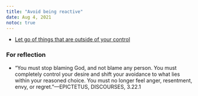 ```yaml
---
title: "Avoid being reactive"
date: Aug 4, 2021
notoc: true
---
```


- [Let go of things that are outside of your control](notes/philosophy/stoicism/let-go.md)

### For reflection
- “You must stop blaming God, and not blame any person. You must completely control your desire and shift your avoidance to what lies within your reasoned choice. You must no longer feel anger, resentment, envy, or regret.”—EPICTETUS, DISCOURSES, 3.22.1